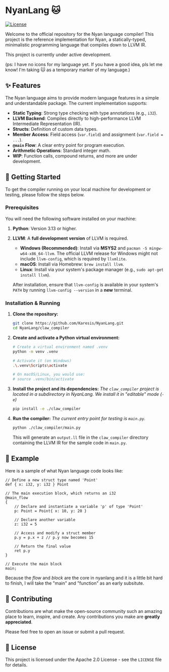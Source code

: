 # NyanLang 🐱

[![License](https://img.shields.io/badge/License-Apache_2.0-blue.svg)](https://opensource.org/licenses/Apache-2.0)

Welcome to the official repository for the Nyan language compiler! This project is the reference implementation for Nyan, a statically-typed, minimalistic programming language that compiles down to LLVM IR.

This project is currently under active development.

(ps: I have no icons for my language yet. If you have a good idea, pls let me know! I'm taking 🐱 as a temporary marker of my language.)

## ✨ Features

The Nyan language aims to provide modern language features in a simple and understandable package. The current implementation supports:

* **Static Typing**: Strong type checking with type annotations (e.g., `i32`).
* **LLVM Backend**: Compiles directly to high-performance LLVM Intermediate Representation (IR).
* **Structs**: Definition of custom data types.
* **Member Access**: Field access (`var.field`) and assignment (`var.field = ...`).
* **`@main` Flow**: A clear entry point for program execution.
* **Arithmetic Operations**: Standard integer math.
* **WIP**: Function calls, compound returns, and more are under development.

## 🚀 Getting Started

To get the compiler running on your local machine for development or testing, please follow the steps below.

### Prerequisites

You will need the following software installed on your machine:

1.  **Python**: Version 3.13 or higher.
2.  **LLVM**: A **full development version** of LLVM is required.
    * **Windows (Recommended)**: Install via **MSYS2** and `pacman -S mingw-w64-x86_64-llvm`. The official LLVM release for Windows might not include `llvm-config`, which is required by `llvmlite`.
    * **macOS**: Install via Homebrew: `brew install llvm`.
    * **Linux**: Install via your system's package manager (e.g., `sudo apt-get install llvm`).

    After installation, ensure that `llvm-config` is available in your system's `PATH` by running `llvm-config --version` in a **new** terminal.

### Installation & Running

1.  **Clone the repository:**
    ```bash
    git clone https://github.com/Karesis/NyanLang.git
    cd NyanLang/claw_compiler
    ```

2.  **Create and activate a Python virtual environment:**
    ```bash
    # Create a virtual environment named .venv
    python -m venv .venv

    # Activate it (on Windows)
    .\.venv\Scripts\activate

    # On macOS/Linux, you would use:
    # source .venv/bin/activate
    ```

3.  **Install the project and its dependencies:**
    *The `claw_compiler` project is located in a subdirectory in NyanLang. We install it in "editable" mode (`-e`)*
    ```bash
    pip install -e ./claw_compiler
    ```

4.  **Run the compiler:**
    *The current entry point for testing is `main.py`.*
    ```bash
    python ./claw_compiler/main.py
    ```
    This will generate an `output.ll` file in the `claw_compiler` directory containing the LLVM IR for the sample code in `main.py`.

## 📝 Example

Here is a sample of what Nyan language code looks like:

```nyan
// Define a new struct type named 'Point'
def { x: i32, y: i32 } Point

// The main execution block, which returns an i32
@main_flow
{
    // Declare and instantiate a variable 'p' of type 'Point'
    p: Point = Point{ x: 10, y: 20 }
    
    // Declare another variable
    z: i32 = 5

    // Access and modify a struct member
    p.y = p.x + z // p.y now becomes 15

    // Return the final value
    ret p.y
}

// Execute the main block
main;
````
Because the *flow* and *block* are the core in nyanlang and it is a little bit hard to finish, I will take the "main" and "function" as an early subsitute.

## 🤝 Contributing

Contributions are what make the open-source community such an amazing place to learn, inspire, and create. Any contributions you make are **greatly appreciated**.

Please feel free to open an issue or submit a pull request.

## 📄 License

This project is licensed under the Apache 2.0 License - see the `LICENSE` file for details.



